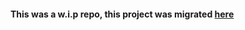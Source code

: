   #### This was a w.i.p repo, this project was migrated [here](https://github.com/the-maux/Chartboard)  
   
